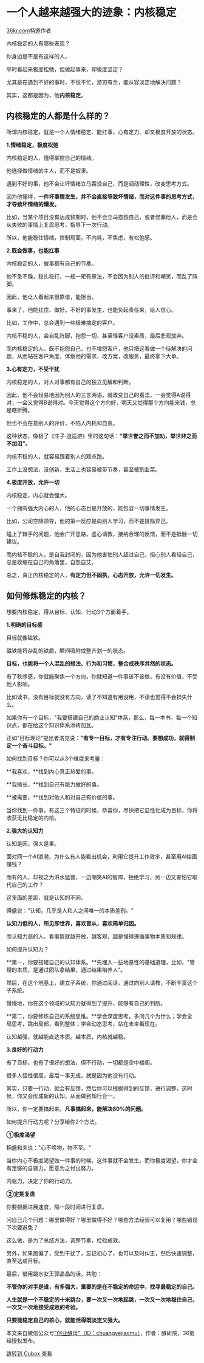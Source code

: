 一个人越来越强大的迹象：内核稳定
================

[36kr.com](https://36kr.com/p/2707033557071747)特邀作者

内核稳定的人有哪些表现？

你身边是不是有这样的人，

平时看起来极度松弛，但做起事来，却极度坚定？

尤其是在遇到不好的事时，不慌不忙，游刃有余，能从容淡定地解决问题？

其实，这都是因为，他**内核稳定**。

**内核稳定的人都是什么样的？**
-----------------

所谓内核稳定，就是一个人情绪稳定、能扛事，心有定力、却又极度开放的状态。

**1.情绪稳定，极度松弛**

内核稳定的人，懂得掌控自己的情绪。

他选择做情绪的主人，而不是奴隶。

遇到不好的事，他不会让坏情绪立马吞没自己，而是调动理性，改变思考方式。

因为他懂得，**一件坏事情发生，并不会直接导致坏情绪，而对这件事的思考方式，才导致坏情绪的爆发。**

比如，当某个项目没有达成预期时，他不会立马抱怨自己，或者怪罪他人，而是会从失败的事情上复盘思考，指导下一次行动。

所以，他能稳住情绪，控制局面，不内耗，不焦虑，有松弛感。

**2.既会做事，也能扛事**

内核稳定的人，做事都有自己的节奏。

他不急不躁，稳扎稳打，一规一矩有章法，不会因为别人的批评和嘲笑，而乱了阵脚。

因此，他让人看起来很靠谱，能担当。

事来了，他能扛住、做好。不好的事发生，也能负起责任来，给人信心。

比如，工作中，总会遇到一些极难搞定的客户。

内核不稳的人，会自乱阵脚，抱怨一切，甚至怪客户没素质，最后悲观放弃。

而内核稳定的人，既不抱怨自己，也不埋怨客户，他只把这看做一个待解决的问题，从而站在客户角度，体察他的需求，改方案，改服务，最终拿下大单。

**3.心有定力，不受干扰**

内核稳定的人，对人对事都有自己的独立见解和判断。

因此，他不会轻易地因为别人的三言两语，就改变自己的看法，一会觉得A说得对，一会又觉得B说得对。今天觉得这个方向好，明天又觉得那个方向能来钱，总是瞎折腾。

他也不会在意别人的评价，不陷入内耗和自责。

这种状态，像极了《庄子·逍遥游》里的这句话：**"举世誉之而不加劝，举世非之而不加沮"。**

内核不稳的人，就容易跟着别人的观点跑。

工作上没想法，没创新，生活上也容易被带节奏，甚至被割韭菜。

**4.极度开放，允许一切**

内核稳定，内心就会强大。

一个拥有强大内心的人，他的心态也是开放的，能包容一切事情发生。

比如，公司空降领导，他的第一反应是向别人学习，而不是排除异己。

碰上了棘手的问题，他会广开思路，虚心请教，接纳合理的反馈，而不是抵触一切建议。

而内核不稳的人，是自我封闭的，因为他害怕别人超过自己，担心别人看轻自己，总是收缩在自己的角落里，自怨自艾。

总之，真正内核稳定的人，**有定力但不固执，心态开放，允许一切发生。**

**如何修炼稳定的内核？**
--------------

想要内核稳定，得从目标、认知、行动3个方面着手。

**1.明确的目标感**

目标就像磁铁。

磁铁能将杂乱的铁屑，瞬间吸附成整齐划一的状态。

**目标，也能将一个人混乱的想法、行为和习惯，整合成秩序井然的状态。**

有了秩序感，你就能聚焦一个方向，你就知道一件事该不该做，有没有价值，不受他人影响。

比如读书，没有目标就没有方向，读了不知道有用没用，不读也觉得不会损失什么。

如果你有一个目标，"我要搭建自己的商业认知"体系，那么，每一本书，每一个知识点，都在给这个知识体系添砖加瓦。

正如"目标理论"提出者洛克说：**"有专一目标，才有专注行动。要想成功，就得制定一个奋斗目标。"**

如何找到目标？你可以从3个维度来考量：

**我喜欢，**找到内心真正热爱的事。

**我擅长，**找到自己有能力做好的事。

**被需要，**找到对他人和对自己有价值的事。

当你找到一件事，有这三个特征的时候，恭喜你，尽快把它显性化成为目标，你将收获无比稳定的内核。

**2.强大的认知力**

认知是因，强大是果。

面对同一个AI浪潮，为什么有人能看出机会，利用它提升工作效率，甚至用AI绘画赚钱？

而有的人，却视之为洪水猛兽，一边嘲笑AI的智障，拒绝学习，另一边又害怕它取代自己的工作？

这里面的差距，就是认知的不同。

傅盛说："认知，几乎是人和人之间唯一的本质差别。"

**认知力低的人，所见即世界，喜欢盲从，喜欢简单归因。**

而认知力高的人，看事情就越开放，越客观，越是懂得遵循事物本质和规律。

如何提升认知力？

**第一，你要搭建自己的认知体系。**先埋入一些地基性的基础道理，比如，"管理的本质，是通过团队拿结果，通过结果培养人"。

然后，在这个地基上，建立子系统，你通过阅读，通过向别人请教，不断丰富这个子系统。

慢慢地，你在这个领域的认知力就得到了提升，能够有自己的判断。

**第二，你要修炼自己的系统思维。**学会深度思考，多问几个为什么；学会全局思考，跳出局部，看到整体；学会动态思考，站在未来看现在。

认知越强，就越能直达本质。越本质，内核就越稳。

**3.良好的行动力**

有了目标，也有了很好的想法，但不行动，一切都是空中楼阁。

很多人悟性很高，最后一事无成，就是因为他没有行动。

其实，只要一行动，就会有反馈，然后你可以根据得到的反馈，进行调整，这时候，你又会形成新的认知，从而做到知行合一。

所以，你一定要搞起来。**凡事搞起来，能解决80%的问题。**

如何提升行动力呢？分享给你2个方法。

**①极度渴望**

稻盛和夫说："心不唤物，物不至。"

当你内心不极度渴望做一件事的时候，这件事就不会发生。而你极度渴望，你才会有足够的自驱力，愿意为之付出努力。

内驱力，决定了你的行动力。

**②定期复盘**

你要根据进展速度，隔一段时间进行复盘。

问自己几个问题：哪里做得好？哪里做得不好？哪些方法经验可以复用？哪些错误下次要避免？

这么做，是为了总结方法，调整节奏，检验成效。

另外，如果跑偏了，受到干扰了，忘记初心了，也可以及时纠正，然后快速调整，直至达成目标。

最后，借用跳水女王郭晶晶的话，共勉：

**不管你的对手是谁，有多强大，重要的是在不稳定的命运中，找寻最稳定的自己。**

**人生就是一个不稳定的十米跳台，要一次又一次地起跳，一次又一次地稳住自己，一次又一次地接受成败的考验。**

**只要能稳定自己的核心，就能活得既淡定又强大。**

本文来自微信公众号["创业酵母"（ID：chuangyejiaomu）](http://mp.weixin.qq.com/s?__biz=MzAxNjYwMjY1MA==&mid=2649329529&idx=1&sn=9f301203e540c3b37fb633a903f2307f&chksm=82125b6c55b2fbf93dd0c56c673ff8db403013dbb6284a39efd4f608e169eabbdfe0f09d55ae&scene=0&xtrack=1#rd)，作者：酵研院，36氪经授权发布。

[跳转到 Cubox 查看](https://cubox.pro/my/card?id=7236843498576546343)
